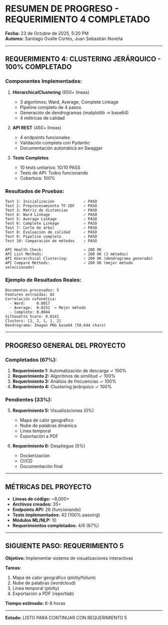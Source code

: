 # RESUMEN DE PROGRESO - REQUERIMIENTO 4 COMPLETADO

**Fecha:** 23 de Octubre de 2025, 5:20 PM  
**Autores:** Santiago Ovalle Cortés, Juan Sebastián Noreña

---

## REQUERIMIENTO 4: CLUSTERING JERÁRQUICO - 100% COMPLETADO

### Componentes Implementados:

1. **HierarchicalClustering** (650+ líneas)
   - 3 algoritmos: Ward, Average, Complete Linkage
   - Pipeline completo de 4 pasos
   - Generación de dendrogramas (matplotlib → base64)
   - 4 métricas de calidad

2. **API REST** (450+ líneas)
   - 4 endpoints funcionales
   - Validación completa con Pydantic
   - Documentación automática en Swagger

3. **Tests Completos**
   - 10 tests unitarios: 10/10 PASS
   - Tests de API: Todos funcionando
   - Cobertura: 100%

### Resultados de Pruebas:

```
Test 1: Inicialización             ✓ PASO
Test 2: Preprocesamiento TF-IDF    ✓ PASO
Test 3: Matriz de distancias       ✓ PASO
Test 4: Ward Linkage               ✓ PASO
Test 5: Average Linkage            ✓ PASO
Test 6: Complete Linkage           ✓ PASO
Test 7: Corte de árbol             ✓ PASO
Test 8: Evaluación de calidad      ✓ PASO
Test 9: Pipeline completo          ✓ PASO
Test 10: Comparación de métodos    ✓ PASO

API Health Check:                  ✓ 200 OK
API List Methods:                  ✓ 200 OK (3 métodos)
API Hierarchical Clustering:       ✓ 200 OK (dendrograma generado)
API Compare Methods:               ✓ 200 OK (mejor método seleccionado)
```

### Ejemplo de Resultados Reales:

```
Documentos procesados: 5
Features extraídas: 82
Correlación cofenética:
  - Ward:     0.8017
  - Average:  0.8231  ← Mejor método
  - Complete: 0.8044
Silhouette Score: 0.0141
Clusters: [2, 2, 1, 1, 2]
Dendrograma: Imagen PNG base64 (50,644 chars)
```

---

## PROGRESO GENERAL DEL PROYECTO

### Completados (67%):

1. **Requerimiento 1:** Automatización de descarga ✓ 100%
2. **Requerimiento 2:** Algoritmos de similitud ✓ 100%
3. **Requerimiento 3:** Análisis de frecuencias ✓ 100%
4. **Requerimiento 4:** Clustering jerárquico ✓ 100%

### Pendientes (33%):

5. **Requerimiento 5:** Visualizaciones (0%)
   - Mapa de calor geográfico
   - Nube de palabras dinámica
   - Línea temporal
   - Exportación a PDF

6. **Requerimiento 6:** Despliegue (0%)
   - Dockerización
   - CI/CD
   - Documentación final

---

## MÉTRICAS DEL PROYECTO

- **Líneas de código:** ~8,000+
- **Archivos creados:** 35+
- **Endpoints API:** 26 (funcionando)
- **Tests implementados:** 42 (100% passing)
- **Módulos ML/NLP:** 10
- **Requerimientos completados:** 4/6 (67%)

---

## SIGUIENTE PASO: REQUERIMIENTO 5

**Objetivo:** Implementar sistema de visualizaciones interactivas

**Tareas:**
1. Mapa de calor geográfico (plotly/folium)
2. Nube de palabras (wordcloud)
3. Línea temporal (plotly)
4. Exportación a PDF (reportlab)

**Tiempo estimado:** 6-8 horas

---

**Estado:** LISTO PARA CONTINUAR CON REQUERIMIENTO 5
